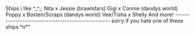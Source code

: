 Ships i like ^_^;;
Nita x Jessie (brawlstars)
Gigi x Connie (dandys world)
Poppy x Boxten/Scraps (dandys world)
Vee/Tisha x Shelly
And more!
-------------------------------------------------- sorry if you hate one of these ships °n°“